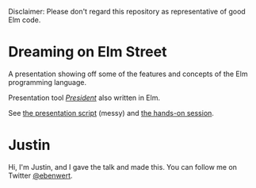 Disclaimer: Please don't regard this repository as representative of good Elm code.

# Dreaming on Elm Street

A presentation showing off some of the features and concepts of the Elm programming language.

Presentation tool [_President_](http://package.elm-lang.org/packages/jastice/president/latest/) also written in Elm.

See [the presentation script](script.md) (messy) and [the hands-on session](hands-on.md).

# Justin

Hi, I'm Justin, and I gave the talk and made this. You can follow me on Twitter [@ebenwert](https://twitter.com/ebenwert).
